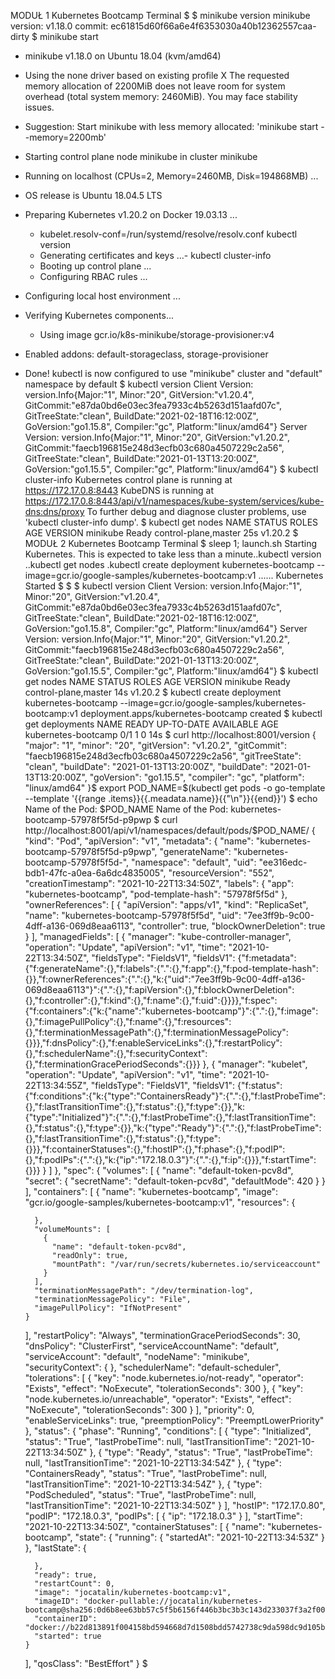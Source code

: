 MODUŁ 1
Kubernetes Bootcamp Terminal
$ 
$ minikube version
minikube version: v1.18.0
commit: ec61815d60f66a6e4f6353030a40b12362557caa-dirty
$ minikube start
* minikube v1.18.0 on Ubuntu 18.04 (kvm/amd64)
* Using the none driver based on existing profile
X The requested memory allocation of 2200MiB does not leave room for system overhead (total system memory: 2460MiB). You may face stability issues.
* Suggestion: Start minikube with less memory allocated: 'minikube start --memory=2200mb'
* Starting control plane node minikube in cluster minikube
* Running on localhost (CPUs=2, Memory=2460MB, Disk=194868MB) ...
* OS release is Ubuntu 18.04.5 LTS
* Preparing Kubernetes v1.20.2 on Docker 19.03.13 ...
  - kubelet.resolv-conf=/run/systemd/resolve/resolv.conf
kubectl version
  - Generating certificates and keys ...- kubectl cluster-info
  - Booting up control plane ...
  - Configuring RBAC rules ...
* Configuring local host environment ...
* Verifying Kubernetes components...
  - Using image gcr.io/k8s-minikube/storage-provisioner:v4
* Enabled addons: default-storageclass, storage-provisioner
* Done! kubectl is now configured to use "minikube" cluster and "default" namespace by default
$ kubectl version
Client Version: version.Info{Major:"1", Minor:"20", GitVersion:"v1.20.4", GitCommit:"e87da0bd6e03ec3fea7933c4b5263d151aafd07c", GitTreeState:"clean", BuildDate:"2021-02-18T16:12:00Z", GoVersion:"go1.15.8", Compiler:"gc", Platform:"linux/amd64"}
Server Version: version.Info{Major:"1", Minor:"20", GitVersion:"v1.20.2", GitCommit:"faecb196815e248d3ecfb03c680a4507229c2a56", GitTreeState:"clean", BuildDate:"2021-01-13T13:20:00Z", GoVersion:"go1.15.5", Compiler:"gc", Platform:"linux/amd64"}
$ kubectl cluster-info
Kubernetes control plane is running at https://172.17.0.8:8443
KubeDNS is running at https://172.17.0.8:8443/api/v1/namespaces/kube-system/services/kube-dns:dns/proxy
To further debug and diagnose cluster problems, use 'kubectl cluster-info dump'.
$ kubectl get nodes
NAME       STATUS   ROLES                  AGE   VERSION
minikube   Ready    control-plane,master   25s   v1.20.2
$ 
MODUŁ 2
Kubernetes Bootcamp Terminal
$ sleep 1; launch.sh
Starting Kubernetes. This is expected to take less than a minute..kubectl version
..kubectl get nodes
.kubectl create deployment kubernetes-bootcamp --image=gcr.io/google-samples/kubernetes-bootcamp:v1
......
Kubernetes Started
$ 
$ 
$ kubectl version
Client Version: version.Info{Major:"1", Minor:"20", GitVersion:"v1.20.4", GitCommit:"e87da0bd6e03ec3fea7933c4b5263d151aafd07c", GitTreeState:"clean", BuildDate:"2021-02-18T16:12:00Z", GoVersion:"go1.15.8", Compiler:"gc", Platform:"linux/amd64"}
Server Version: version.Info{Major:"1", Minor:"20", GitVersion:"v1.20.2", GitCommit:"faecb196815e248d3ecfb03c680a4507229c2a56", GitTreeState:"clean", BuildDate:"2021-01-13T13:20:00Z", GoVersion:"go1.15.5", Compiler:"gc", Platform:"linux/amd64"}
$ kubectl get nodes
NAME       STATUS   ROLES                  AGE   VERSION
minikube   Ready    control-plane,master   14s   v1.20.2
$ kubectl create deployment kubernetes-bootcamp --image=gcr.io/google-samples/kubernetes-bootcamp:v1
deployment.apps/kubernetes-bootcamp created
$ kubectl get deployments
NAME                  READY   UP-TO-DATE   AVAILABLE   AGE
kubernetes-bootcamp   0/1     1            0           14s
$ curl http://localhost:8001/version
{
  "major": "1",
  "minor": "20",
  "gitVersion": "v1.20.2",
  "gitCommit": "faecb196815e248d3ecfb03c680a4507229c2a56",
  "gitTreeState": "clean",
  "buildDate": "2021-01-13T13:20:00Z",
  "buildDate": "2021-01-13T13:20:00Z",
  "goVersion": "go1.15.5",
  "compiler": "gc",
  "platform": "linux/amd64"
}$ export POD_NAME=$(kubectl get pods -o go-template --template '{{range .items}}{{.meadata.name}}{{"\n"}}{{end}}')
$ echo Name of the Pod: $POD_NAME
Name of the Pod: kubernetes-bootcamp-57978f5f5d-p9pwp
$ curl http://localhost:8001/api/v1/namespaces/default/pods/$POD_NAME/
{
  "kind": "Pod",
  "apiVersion": "v1",
  "metadata": {
    "name": "kubernetes-bootcamp-57978f5f5d-p9pwp",
    "generateName": "kubernetes-bootcamp-57978f5f5d-",
    "namespace": "default",
    "uid": "ee316edc-bdb1-47fc-a0ea-6a6dc4835005",
    "resourceVersion": "552",
    "creationTimestamp": "2021-10-22T13:34:50Z",
    "labels": {
      "app": "kubernetes-bootcamp",
      "pod-template-hash": "57978f5f5d"
    },
    "ownerReferences": [
      {
        "apiVersion": "apps/v1",
        "kind": "ReplicaSet",
        "name": "kubernetes-bootcamp-57978f5f5d",
        "uid": "7ee3ff9b-9c00-4dff-a136-069d8eaa6113",
        "controller": true,
        "blockOwnerDeletion": true
      }
    ],
    "managedFields": [
      {
        "manager": "kube-controller-manager",
        "operation": "Update",
        "apiVersion": "v1",
        "time": "2021-10-22T13:34:50Z",
        "fieldsType": "FieldsV1",
        "fieldsV1": {"f:metadata":{"f:generateName":{},"f:labels":{".":{},"f:app":{},"f:pod-template-hash":{}},"f:ownerReferences":{".":{},"k:{\"uid\":\"7ee3ff9b-9c00-4dff-a136-069d8eaa6113\"}":{".":{},"f:apiVersion":{},"f:blockOwnerDeletion":{},"f:controller":{},"f:kind":{},"f:name":{},"f:uid":{}}}},"f:spec":{"f:containers":{"k:{\"name\":\"kubernetes-bootcamp\"}":{".":{},"f:image":{},"f:imagePullPolicy":{},"f:name":{},"f:resources":{},"f:terminationMessagePath":{},"f:terminationMessagePolicy":{}}},"f:dnsPolicy":{},"f:enableServiceLinks":{},"f:restartPolicy":{},"f:schedulerName":{},"f:securityContext":{},"f:terminationGracePeriodSeconds":{}}}
        },
      {
        "manager": "kubelet",
        "operation": "Update",
        "apiVersion": "v1",
        "time": "2021-10-22T13:34:55Z",
        "fieldsType": "FieldsV1",
        "fieldsV1": {"f:status":{"f:conditions":{"k:{\"type\":\"ContainersReady\"}":{".":{},"f:lastProbeTime":{},"f:lastTransitionTime":{},"f:status":{},"f:type":{}},"k:{\"type\":\"Initialized\"}":{".":{},"f:lastProbeTime":{},"f:lastTransitionTime":{},"f:status":{},"f:type":{}},"k:{\"type\":\"Ready\"}":{".":{},"f:lastProbeTime":{},"f:lastTransitionTime":{},"f:status":{},"f:type":{}}},"f:containerStatuses":{},"f:hostIP":{},"f:phase":{},"f:podIP":{},"f:podIPs":{".":{},"k:{\"ip\":\"172.18.0.3\"}":{".":{},"f:ip":{}}},"f:startTime":{}}}
      }
    ]
  },
  "spec": {
    "volumes": [
      {
        "name": "default-token-pcv8d",
        "secret": {
          "secretName": "default-token-pcv8d",
          "defaultMode": 420
        }
      }
    ],
    "containers": [
      {
        "name": "kubernetes-bootcamp",
        "image": "gcr.io/google-samples/kubernetes-bootcamp:v1",
        "resources": {
          
        },
        "volumeMounts": [
          {
            "name": "default-token-pcv8d",
            "readOnly": true,
            "mountPath": "/var/run/secrets/kubernetes.io/serviceaccount"
          }
        ],
        "terminationMessagePath": "/dev/termination-log",
        "terminationMessagePolicy": "File",
        "imagePullPolicy": "IfNotPresent"
      }
    ],
    "restartPolicy": "Always",
    "terminationGracePeriodSeconds": 30,
    "dnsPolicy": "ClusterFirst",
    "serviceAccountName": "default",
    "serviceAccount": "default",
    "nodeName": "minikube",
    "securityContext": {
    },
    "schedulerName": "default-scheduler",
    "tolerations": [
      {
        "key": "node.kubernetes.io/not-ready",
        "operator": "Exists",
        "effect": "NoExecute",
        "tolerationSeconds": 300
      },
      {
        "key": "node.kubernetes.io/unreachable",
        "operator": "Exists",
        "effect": "NoExecute",
        "tolerationSeconds": 300
      }
    ],
    "priority": 0,
    "enableServiceLinks": true,
    "preemptionPolicy": "PreemptLowerPriority"
  },
  "status": {
    "phase": "Running",
    "conditions": [
      {
        "type": "Initialized",
        "status": "True",
        "lastProbeTime": null,
        "lastTransitionTime": "2021-10-22T13:34:50Z"
      },
      {
        "type": "Ready",
        "status": "True",
        "lastProbeTime": null,
        "lastTransitionTime": "2021-10-22T13:34:54Z"
      },
      {
        "type": "ContainersReady",
        "status": "True",
        "lastProbeTime": null,
        "lastTransitionTime": "2021-10-22T13:34:54Z"
      },
      {
        "type": "PodScheduled",
        "status": "True",
        "lastProbeTime": null,
        "lastTransitionTime": "2021-10-22T13:34:50Z"
      }
    ],
    "hostIP": "172.17.0.80",
    "podIP": "172.18.0.3",
    "podIPs": [
      {
        "ip": "172.18.0.3"
      }
    ],
    "startTime": "2021-10-22T13:34:50Z",
    "containerStatuses": [
      {
        "name": "kubernetes-bootcamp",
        "state": {
          "running": {
            "startedAt": "2021-10-22T13:34:53Z"
          }
        },
        "lastState": {
          
        },
        "ready": true,
        "restartCount": 0,
        "image": "jocatalin/kubernetes-bootcamp:v1",
        "imageID": "docker-pullable://jocatalin/kubernetes-bootcamp@sha256:0d6b8ee63bb57c5f5b6156f446b3bc3b3c143d233037f3a2f00e279c8fcc64af",
        "containerID": "docker://b22d813891f004158bd594668d7d1508bdd5742738c9da598dc9d105b0250342",
        "started": true
      }
    ],
    "qosClass": "BestEffort"
  }
$ 
